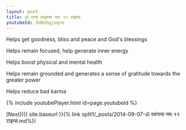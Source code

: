 ```yaml
---
layout: post
title: ॐ रत्ना प्रभूताया नमः ११ टाइम्स
youtubeId: 3nRnhgjvqro
---
```

 
 
Helps get goodness, bliss and peace and God's blessings
 
Helps remain focused, help generate inner energy 
 
Helps boost physical and mental health 
 
Helps remain grounded and generates a sense of gratitude towards the greater power 
 
Helps reduce bad karma
 
 
 
 


{% include youtubePlayer.html id=page.youtubeId %}
 
[Next]({{ site.baseurl }}{% link  split1/_posts/2014-09-07-ॐ रथंगाया नमः ११ टाइम्स.md%})
 
